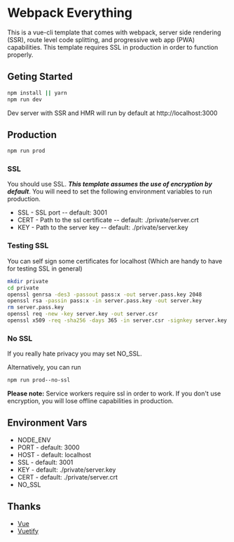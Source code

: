 # Webpack Everything
This is a vue-cli template that comes with webpack, server side rendering (SSR), route level code splitting, and progressive web app (PWA) capabilities. This template requires SSL in production in order to function properly.

## Geting Started
```bash
npm install || yarn
npm run dev
```
Dev server with SSR and HMR will run by default at http://localhost:3000

## Production
```bash
npm run prod
```

### SSL
You should use SSL. ___This template assumes the use of encryption by default___. You will need to set the following environment variables to run production.
* SSL - SSL port -- default: 3001
* CERT - Path to the ssl certificate -- default: ./private/server.crt
* KEY - Path to the server key -- default: ./private/server.key

### Testing SSL
You can self sign some certificates for localhost (Which are handy to have for testing SSL in general)
```bash
mkdir private
cd private
openssl genrsa -des3 -passout pass:x -out server.pass.key 2048
openssl rsa -passin pass:x -in server.pass.key -out server.key
rm server.pass.key
openssl req -new -key server.key -out server.csr
openssl x509 -req -sha256 -days 365 -in server.csr -signkey server.key -out server.crt
```

### No SSL
If you really hate privacy you may set NO_SSL.

Alternatively, you can run
```bash
npm run prod--no-ssl
```

__Please note:__ Service workers require ssl in order to work. If you don't use encryption, you will lose offline capabilities in production.

## Environment Vars
* NODE_ENV
* PORT - default: 3000
* HOST - default: localhost
* SSL - default: 3001
* KEY - default: ./private/server.key
* CERT - default: ./private/server.crt
* NO_SSL

## Thanks
* [Vue](https://vuejs.org/)
* [Vuetify](https://vuetifyjs.com/)
